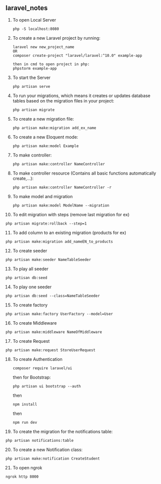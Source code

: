 ## laravel_notes

1. To open Local Server
   ```
   php -S localhost:8080
   ```
2. To create a new Laravel project by running:
   ```
   laravel new new_project_name
   OR
   composer create-project "laravel/laravel:^10.0" example-app
   
   then in cmd to open project in php:
   phpstorm example-app
   ```
3. To start the Server
   ```
   php artisan serve
   ```   
4. To run your migrations, which means it creates or updates database tables based on the migration files in your project:
   ```
   php artisan migrate 
   ```
5. To create a new migration file:
   ```
   php artisan make:migration add_ex_name
   ```
6. To create a new Eloquent mode:
   ```
   php artisan make:model Example
   ```
7. To make controller:
   ```
   php artisan make:controller NameController
   ```
8. To make controller resource (Contains all basic functions automatically create,...):
   ```
   php artisan make:controller NameController -r
   ```
9. To make model and migration
   ```
   php artisan make:model ModelName --migration 
   ```
10. To edit migration with steps (remove last migration for ex)
   ```
   php artisan migrate:rollback --step=1
   ```
11. To add column to an existing migration (products for ex)
   ```
   php artisan make:migration add_nameEN_to_products
   ```
12. To create seeder
   ```
   php artisan make:seeder NameTableSeeder
   ```
13. To play all seeder
   ```
   php artisan db:seed
   ```
14. To play one seeder
   ```
   php artisan db:seed --class=NameTableSeeder
   ```
15. To create factory
   ```
   php artisan make:factory UserFactory --model=User
   ```
16. To create Middleware
   ```
   php artisan make:middleware NameOfMiddleware
   ```
17. To create Request
   ```
   php artisan make:request StoreUserRequest
   ```
18. To create Authentication
    ```
    composer require laravel/ui
    ```
    then for Bootstrap:
    ```
    php artisan ui bootstrap --auth
    ```
    then
    ```
    npm install
    ```
    then
    ```
    npm run dev
    ```
19. To create the migration for the notifications table:
   ```
   php artisan notifications:table
   ```
20. To create a new Notification class:
   ```
   php artisan make:notification CreateStudent 
   ```
21. To open ngrok
   ```
   ngrok http 8000
   ```

    
